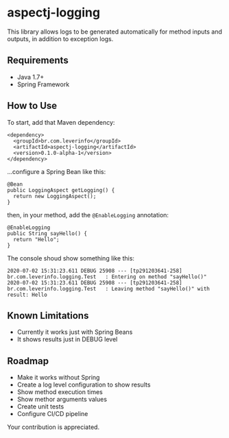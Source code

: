 # aspectj-logging

This library allows logs to be generated automatically for method inputs and outputs, in addition to exception logs.

## Requirements

- Java 1.7+
- Spring Framework

## How to Use

To start, add that Maven dependency:

```
<dependency>
  <groupId>br.com.leverinfo</groupId>
  <artifactId>aspectj-logging</artifactId>
  <version>0.1.0-alpha-1</version>
</dependency>
```

...configure a Spring Bean like this:

```
@Bean
public LoggingAspect getLogging() {
  return new LoggingAspect();
}
```

then, in your method, add the `@EnableLogging` annotation:

```
@EnableLogging  
public String sayHello() {
  return "Hello";
}
```

The console shoud show something like this:

```
2020-07-02 15:31:23.611 DEBUG 25908 --- [tp291203641-258] br.com.leverinfo.logging.Test   : Entering on method "sayHello()"
2020-07-02 15:31:23.611 DEBUG 25908 --- [tp291203641-258] br.com.leverinfo.logging.Test   : Leaving method "sayHello()" with result: Hello
```

## Known Limitations

- Currently it works just with Spring Beans
- It shows results just in DEBUG level

## Roadmap

- Make it works without Spring
- Create a log level configuration to show results
- Show method execution times
- Show methor arguments values
- Create unit tests
- Configure CI/CD pipeline

Your contribution is appreciated.

